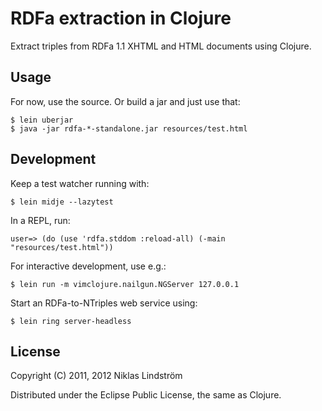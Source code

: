 # RDFa extraction in Clojure

Extract triples from RDFa 1.1 XHTML and HTML documents using Clojure.

## Usage

For now, use the source. Or build a jar and just use that:

    $ lein uberjar
    $ java -jar rdfa-*-standalone.jar resources/test.html

## Development

Keep a test watcher running with:

    $ lein midje --lazytest

In a REPL, run:

    user=> (do (use 'rdfa.stddom :reload-all) (-main "resources/test.html"))

For interactive development, use e.g.:

    $ lein run -m vimclojure.nailgun.NGServer 127.0.0.1

Start an RDFa-to-NTriples web service using:

    $ lein ring server-headless

## License

Copyright (C) 2011, 2012 Niklas Lindström

Distributed under the Eclipse Public License, the same as Clojure.

